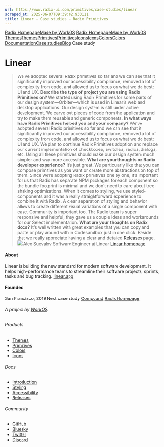 ```yaml
---
url: https://www.radix-ui.com/primitives/case-studies/linear
scraped_at: 2025-06-07T09:39:02.933111
title: Linear – Case studies – Radix Primitives
---
```


[Radix Homepage](https://www.radix-ui.com/)[Made by WorkOS](https://workos.com)
[Radix Homepage](https://www.radix-ui.com/)[Made by WorkOS](https://workos.com)
[ThemesThemes](https://www.radix-ui.com/)[PrimitivesPrimitives](https://www.radix-ui.com/primitives)[IconsIcons](https://www.radix-ui.com/icons)[ColorsColors](https://www.radix-ui.com/colors)
[Documentation](https://www.radix-ui.com/primitives/docs)[Case studies](https://www.radix-ui.com/primitives/case-studies)[Blog](https://www.radix-ui.com/blog)[](https://github.com/radix-ui/primitives)
Case study
# Linear
> We’ve adopted several Radix primitives so far and we can see that it significantly improved our accessibility compliance, removed a lot of complexity from code, and allowed us to focus on what we do best: UI and UX.
**Describe the type of project you are using Radix Primitives on?**
We started using Radix Primitives for some parts of our design system—Orbiter—which is used in Linear’s web and desktop applications. Our design system is still under active development. We carve out pieces of code from the application and try to make them reusable and generic components.
**In what ways have Radix Primitives helped you and your company?**
We’ve adopted several Radix primitives so far and we can see that it significantly improved our accessibility compliance, removed a lot of complexity from code, and allowed us to focus on what we do best: UI and UX.
We plan to continue Radix Primitives adoption and replace our current implementation of checkboxes, switches, radios, dialogs, etc. Using all these primitives should make our design system much simpler and way more accessible.
**What are your thoughts on Radix developer experience?**
It’s just great. We particularly like that you can compose primitives as you want or create more abstractions on top of them. Since we’re adopting Radix primitives one by one, it’s important for us that Radix has separate NPM packages for each component so the bundle footprint is minimal and we don’t need to care about tree-shaking optimizations.
When it comes to styling, we use styled-components and it was a really straightforward experience to combine it with Radix. A clear separation of styling and behavior allows to create different visual variations of a single component with ease.
Community is important too. The Radix team is super responsive and helpful, they gave us a couple ideas and workarounds for our Select implementation.
**What are your thoughts on Radix docs?**
It’s well written with great examples that you can copy and paste or play around with in Codesandbox just in one click.
Beside that we really appreciate having a clear and detailed [Releases](https://www.radix-ui.com/primitives/primitives/docs/overview/releases) page.
![](https://www.radix-ui.com/marketing/avatar-alex-suevalov.jpg)
Alex Suevalov
Software Engineer at Linear
[Linear homepage](https://linear.app)
#### About
Linear is building the new standard for modern software development. It helps high-performance teams to streamline their software projects, sprints, tasks and bug tracking.
[linear.app](https://linear.app)
#### Founded
San Francisco, 2019
Next case study
[Compound](https://www.radix-ui.com/primitives/case-studies/compound)
[Radix Homepage](https://www.radix-ui.com/)
###### A project by [WorkOS](https://workos.com).
###### Products
  * [Themes](https://www.radix-ui.com/)
  * [Primitives](https://www.radix-ui.com/primitives)
  * [Colors](https://www.radix-ui.com/colors)
  * [Icons](https://www.radix-ui.com/icons)


###### Docs
  * [Introduction](https://www.radix-ui.com/primitives/docs/overview/introduction)
  * [Styling](https://www.radix-ui.com/primitives/docs/guides/styling)
  * [Accessibility](https://www.radix-ui.com/primitives/docs/overview/accessibility)
  * [Releases](https://www.radix-ui.com/primitives/docs/overview/releases)


###### Community
  * [GitHub](https://github.com/radix-ui)
  * [Bluesky](https://bsky.app/profile/radix-ui.com)
  * [Twitter](https://twitter.com/radix_ui)
  * [Discord](https://discord.com/invite/7Xb99uG)



